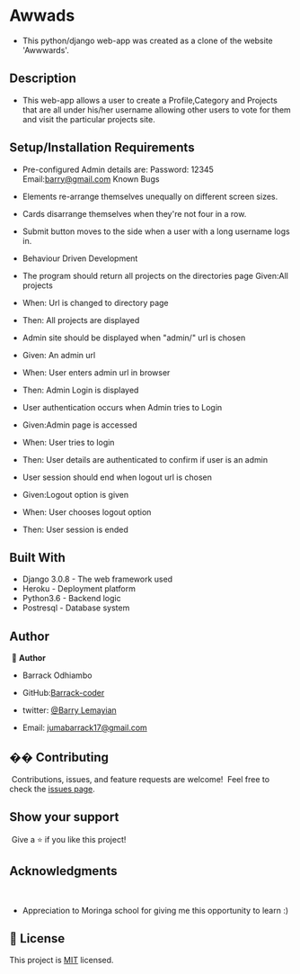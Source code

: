 # Awwads

- This python/django web-app was created as a clone of the website 'Awwwards'.

## Description
- This web-app allows a user to create a Profile,Category and Projects that are all under his/her username allowing other users to vote for them and visit the particular projects site.

## Setup/Installation Requirements

- Pre-configured Admin details are: Password: 12345 Email:barry@gmail.com 
Known Bugs
- Elements re-arrange themselves unequally on different screen sizes.
- Cards disarrange themselves when they're not four in a row.
- Submit button moves to the side when a user with a long username logs in.
- Behaviour Driven Development
- The program should return all projects on the directories page
Given:All projects
- When: Url is changed to directory page
- Then: All projects are displayed

- Admin site should be displayed when "admin/" url is chosen
- Given: An admin url
- When: User enters admin url in browser
- Then: Admin Login is displayed

- User authentication occurs when Admin tries to Login
- Given:Admin page is accessed
- When: User tries to login
- Then: User details are authenticated to confirm if user is an admin

- User session should end when logout url is chosen
- Given:Logout option is given
- When: User chooses logout option
- Then: User session is ended

## Built With
- Django 3.0.8 - The web framework used
- Heroku - Deployment platform
- Python3.6 - Backend logic
- Postresql - Database system

## Author
​
👤 **Author**

- Barrack Odhiambo

- GitHub:[Barrack-coder](https://github.com/Barrack-coder)
- twitter: [@Barry Lemayian](https://twitter.com/Barrylemayian)
- Email: jumabarrack17@gmail.com
​
​
​
## �� Contributing
​
Contributions, issues, and feature requests are welcome!
​
Feel free to check the [issues page](ISSUE_TEMPLATE/feature_request.md).
​
## Show your support
​
Give a ⭐️ if you like this project!
​
## Acknowledgments
​
- Appreciation to  Moringa school for giving me this opportunity to learn :)
​
## 📝 License

This project is [MIT](LICENSE) licensed.
